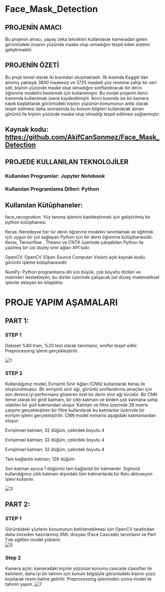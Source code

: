 # Face_Mask_Detection

## PROJENİN AMACI

Bu projenin amacı, yapay zeka teknikleri kullanılarak kameradan gelen görüntüdeki insanın yüzünde maske olup olmadığını tespit eden sistemi geliştirmektir.

## PROJENİN ÖZETİ

Bu proje temel olarak iki kısımdan oluşmaktadır. İlk kısımda Kaggle'dan alınmış yaklaşık 3800 maskesiz ve 3725 maskeli yüz resmine sahip bir veri seti, kişinin yüzünde maske olup olmadığını sınıflandıracak bir derin öğrenme modelini beslemek için kullanılmıştır. Bu model projenin ikinci kısmında kullanılmak üzere kaydedilmiştir. İkinci kısımda ise bir kamera kaydı başlatılarak görüntüdeki kişinin yüzünün konumunun anlık olarak tespit edilmesi daha sonrasında bu konum bilgileri kullanılarak alınan görüntü ile kişinin yüzünde maske olup olmadığı tespit edilmesi sağlanmıştır.

## Kaynak kodu: https://github.com/AkifCanSonmez/Face_Mask_Detection

## PROJEDE KULLANILAN TEKNOLOJİLER

### Kullanılan Programlar: Jupyter Notebook

### Kullanılan Programlama Dilleri: Python

## Kullanılan Kütüphaneler:

face_recognation: Yüz tanıma işlemini basitleştirmek için geliştirilmiş bir python kütüphanesi.

Keras: Neredeyse her tür derin öğrenme modelini tanımlamak ve eğitmek için uygun bir yol sağlayan Python için bir derin öğrenme kütüphanesidir. Keras, Tensorflow , Theano ve CNTK üzerinde çalışabilen Python ile yazılmış bir üst düzey sinir ağları API'sıdır.

OpenCV: OpenCV (Open Source Computer Vision) açık kaynak kodlu görüntü işleme kütüphanesidir.

NumPy: Python programlama dili için büyük, çok boyutlu dizileri ve matrisleri destekleyen, bu diziler üzerinde çalışacak üst düzey matematiksel işlevler ekleyen bir kitaplıktır.


# PROJE YAPIM AŞAMALARI

## PART 1: 

### STEP 1 
Dataset %80 train, %20 test olarak tanımlanır, sınıflar tespit edilir. Preprocessing işlemi gerçekleştirilir.

![1](https://user-images.githubusercontent.com/78687240/158424292-2d1d6d98-e19f-41f9-aab1-cc5da59bac92.png)

### STEP 2 
Kullandığımız model, Evrişimli Sinir Ağları (CNN) kullanılarak Keras ile oluşturulmuştur. Bir evrişimli sinir ağı, görüntü sınıflandırma amaçları için son derece iyi performans gösteren özel bir derin sinir ağı türüdür. Bir CNN temel olarak bir girdi katmanı, bir çıktı katmanı ve birden çok katmana sahip olabilen bir gizli katmandan oluşur. Katman ve filtre üzerinde 2B matris çarpımı gerçekleştiren bir filtre kullanılarak bu katmanlar üzerinde bir evrişim işlemi gerçekleştirilir. CNN model mimarisi aşağıdaki katmanlardan oluşur:

Evrişimsel katman; 32 düğüm, çekirdek boyutu 4

Evrişimsel katman; 32 düğüm, çekirdek boyutu 4

Evrişimsel katman; 32 düğüm, çekirdek boyutu 4

Tam bağlantılı katman; 128 düğüm

Son katman ayrıca 1 düğümlü tam bağlantılı bir katmandır. Sigmoid kullandığımız çıktı katmanı dışındaki tüm katmanlarda bir Relu aktivasyon işlevi kullanılır.

![3](https://user-images.githubusercontent.com/78687240/158425193-24ee28b6-5f45-4f24-a229-bba52c3cdab6.png)

## PART 2:

### STEP 1
Görüntüdeki yüzlerin konumunun belirlenebilmesi için OpenCV tarafından daha önceden hazırlanmış XML dosyası (Face Cascade) tanımlanır ve Part 1'de eğitilen model yüklenir.  
![5](https://user-images.githubusercontent.com/78687240/158425550-3e7ceaaf-36d0-44cd-92f7-3edb03217cef.png)

### Step 2
Kamera açılır; kameradaki kişinin yüzünün konumu cascade classifier ile belirlenir, daha iyi bir tahmin için konum bilgisiyle görüntüdeki kişinin yüzü kırpılarak resim haline getirilir. Preprocessing işleminden sonra model ile tahmin yapılır.
![7](https://user-images.githubusercontent.com/78687240/158566726-509cb6a2-17eb-415a-975b-57d0eca8526f.png)
